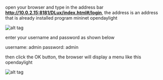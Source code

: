 
open your browser and type in the address bar <b>http://10.0.2.15:8181/DLux/index.html#/login</b>, the address is an address that is already installed program mininet opendaylight

![alt tag](https://github.com/syaifulahdan/mininet/blob/master/image/Screenshot%20from%202016-03-25%2015-52-33.png)

enter your username and password as shown below

username: admin
password: admin

then click the OK button, the browser will display a menu like this opendaylight


![alt tag](https://github.com/syaifulahdan/mininet/blob/master/Screenshot%20from%202016-03-25%2016:03:54.png)
